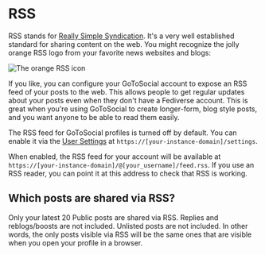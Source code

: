 # RSS

RSS stands for [Really Simple Syndication](https://en.wikipedia.org/wiki/RSS). It's a very well established standard for sharing content on the web. You might recognize the jolly orange RSS logo from your favorite news websites and blogs:

![The orange RSS icon](../assets/rss.svg)

If you like, you can configure your GoToSocial account to expose an RSS feed of your posts to the web. This allows people to get regular updates about your posts even when they don't have a Fediverse account. This is great when you're using GoToSocial to create longer-form, blog style posts, and you want anyone to be able to read them easily.

The RSS feed for GoToSocial profiles is turned off by default. You can enable it via the [User Settings](./settings.md) at `https://[your-instance-domain]/settings`.

When enabled, the RSS feed for your account will be available at `https://[your-instance-domain]/@[your_username]/feed.rss`. If you use an RSS reader, you can point it at this address to check that RSS is working.

## Which posts are shared via RSS?

Only your latest 20 Public posts are shared via RSS. Replies and reblogs/boosts are not included. Unlisted posts are not included. In other words, the only posts visible via RSS will be the same ones that are visible when you open your profile in a browser.
